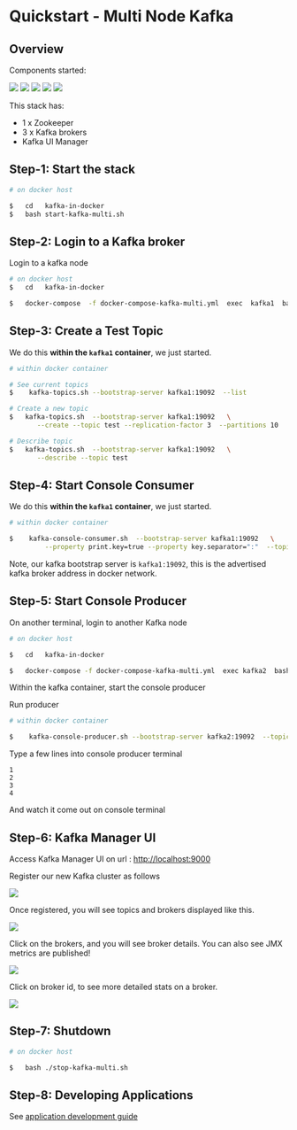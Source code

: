# Quickstart - Multi Node Kafka

## Overview

Components started:

![](images/z1.png)
![](images/k1.png)
![](images/k1.png)
![](images/k1.png)
![](images/km1.png)

This stack has:

- 1 x Zookeeper
- 3 x Kafka brokers
- Kafka UI Manager

## Step-1: Start the stack

```bash
# on docker host

$   cd   kafka-in-docker
$   bash start-kafka-multi.sh
```

## Step-2: Login to a Kafka broker

Login to a kafka node

```bash
# on docker host
$   cd   kafka-in-docker

$   docker-compose  -f docker-compose-kafka-multi.yml  exec  kafka1  bash
```

## Step-3: Create a Test Topic

We do this **within the `kafka1` container**, we just started.

```bash
# within docker container

# See current topics
$    kafka-topics.sh --bootstrap-server kafka1:19092  --list

# Create a new topic
$   kafka-topics.sh  --bootstrap-server kafka1:19092   \
       --create --topic test --replication-factor 3  --partitions 10

# Describe topic
$   kafka-topics.sh  --bootstrap-server kafka1:19092   \
       --describe --topic test 
```

## Step-4: Start Console Consumer

We do this **within the `kafka1` container**, we just started.

```bash
# within docker container

$    kafka-console-consumer.sh  --bootstrap-server kafka1:19092   \
         --property print.key=true --property key.separator=":"  --topic test
```

Note, our kafka bootstrap server is `kafka1:19092`, this is the advertised kafka broker address in docker network.

## Step-5: Start Console Producer

On another terminal, login to another Kafka node

```bash
# on docker host

$   cd   kafka-in-docker

$   docker-compose -f docker-compose-kafka-multi.yml  exec kafka2  bash
```

Within the kafka container, start the console producer

Run producer

```bash
# within docker container

$    kafka-console-producer.sh --bootstrap-server kafka2:19092  --topic test
```

Type a few lines into console producer terminal

```text
1
2
3
4
```

And watch it come out on console terminal

## Step-6: Kafka Manager UI

Access Kafka Manager UI on url : [http://localhost:9000](http://localhost:9000)

Register our new Kafka cluster as follows

![](images/kafka-manager-1.png)

Once registered, you will see topics and brokers displayed like this.

![](images/kafka-multi-1.png)

Click on the brokers, and you will see broker details.  You can also see JMX metrics are published!

![](images/kafka-multi-2.png)

Click on broker id, to see more detailed stats on a broker.

![](images/kafka-multi-3.png)

## Step-7: Shutdown

```bash
# on docker host

$   bash ./stop-kafka-multi.sh
```

## Step-8: Developing Applications

See [application development guide](kafka-dev/README.md)